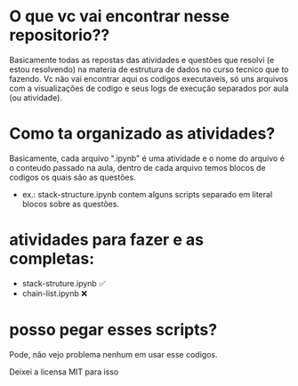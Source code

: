 # O que vc vai encontrar nesse repositorio??
  Basicamente todas as repostas das atividades e questões que resolvi (e estou resolvendo) na materia de estrutura de dados no curso tecnico que to fazendo. Vc não vai encontrar aqui os codigos executaveis, só uns arquivos com a visualizações de codigo e seus logs de execução separados por aula (ou atividade).

# Como ta organizado as atividades?
  Basicamente, cada arquivo ".ipynb" é uma atividade e o nome do arquivo é o conteudo passado na aula, dentro de cada arquivo temos blocos de codigos os quais são as questões.

* ex.: stack-structure.ipynb contem alguns scripts separado em literal blocos sobre as questões.

# atividades para fazer e as completas:
 - stack-struture.ipynb ✅
 - chain-list.ipynb     ❌

# posso pegar esses scripts?
  Pode, não vejo problema nenhum em usar esse codigos. <br>
  
  Deixei a licensa MIT para isso


  
